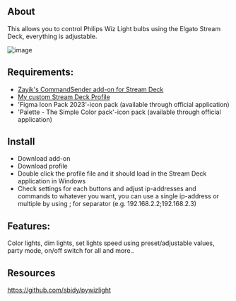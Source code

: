 ## About
This allows you to control Philips Wiz Light bulbs using the Elgato Stream Deck, everything is adjustable.

![image](https://github.com/darkelement1987/WizDeck/assets/21128187/321082a5-12ae-40a2-8394-c3e72746c63c)

## Requirements:

- [Zayik's CommandSender add-on for Stream Deck](https://github.com/Zayik/CommandSender/releases/tag/v1.1.0)
- [My custom Stream Deck Profile](https://github.com/darkelement1987/WizDeck/raw/main/Wiz%20Light%20Control.streamDeckProfile)
- 'Figma Icon Pack 2023'-icon pack (available through official application)
- 'Palette - The Simple Color pack'-icon pack (available through official application)

## Install

- Download add-on
- Download profile
- Double click the profile file and it should load in the Stream Deck application in Windows
- Check settings for each buttons and adjust ip-addresses and commands to whatever you want, you can use a single ip-address or multiple by using ; for separator (e.g. 192.168.2.2;192.168.2.3)

## Features:

Color lights, dim lights, set lights speed using preset/adjustable values, party mode, on/off switch for all and more..

## Resources

https://github.com/sbidy/pywizlight
